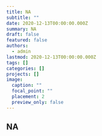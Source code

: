 ```yaml
---
title: NA
subtitle: ""
date: 2020-12-13T00:00:00.000Z
summary: NA
draft: false
featured: false
authors:
  - admin
lastmod: 2020-12-13T00:00:00.000Z
tags: []
categories: []
projects: []
image:
  caption: ""
  focal_point: ""
  placement: 2
  preview_only: false
---
```

## NA